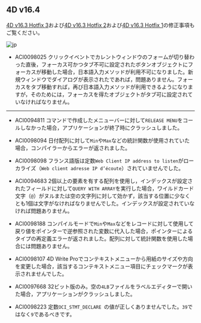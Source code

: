 ## 4D v16.4
[4D v16.3 Hotfix 3](https://github.com/4D-JP/release-notes/tree/master/v16/16.3/hf3/)および[4D v16.3 Hotfix 2](https://github.com/4D-JP/release-notes/tree/master/v16/16.3/hf2/)および[4D v16.3 Hotfix 1](https://github.com/4D-JP/release-notes/tree/master/v16/16.3/hf1/)の修正事項もご覧ください。

![jp](https://cloud.githubusercontent.com/assets/10509075/16182979/016305e0-36e7-11e6-816b-2335cc6f0abb.png)

* ACI0098025 クリックイベントでカレントウィンドウのフォームが切り替わった直後，フォーカス可かつタブ不可に設定されたボタンオブジェクトにフォーカスが移動した場合，日本語入力メソッドが利用不可になりました。新規ウィンドウでダイアログが表示されたであれば，問題ありません。フォーカスをタブ移動すれば，再び日本語入力メソッドが利用できるようになりますが，そのためには，フォーカスを得たオブジェクトがタブ可に設定されていなければなりません。

---

* ACI0094811 コマンドで作成したメニューバーに対して``RELEASE MENU``をコールしなかった場合，アプリケーションが終了時にクラッシュしました。

* ACI0098094 日付配列に対して``Min``や``Max``などの統計関数が使用されていた場合，コンパイラーからエラーが返されました。

* ACI0098098 フランス語版は定数``Web Client IP address to listen``がローカライズ（``Web client adresse IP d’écoute``）されていませんでした。

* ACI0094683 2個以上の要素を有する配列を使用し，インデックスが設定されたフィールドに対して``QUERY WITH ARRAY``を実行した場合，ワイルドカード文字（``@``）がヌルまたは空の文字列に対して効かず，該当する位置に少なくとも1個は文字がなければなりませんでした。インデックスが設定されていなければ問題ありません。

* ACI0098188 コンパイルモードで``Min``や``Max``などをレコードに対して使用して戻り値をポインターで逆参照された変数に代入した場合，ポインターによるタイプの再定義エラーが返されました。配列に対して統計関数を使用した場合には問題ありません。

* ACI0098107 4D Write Proでコンテキストメニューから用紙のサイズや方向を変更した場合，該当するコンテキストメニュー項目にチェックマークが表示されませんでした。

* ACI0097668 32ビット版のみ。空の``4LB``ファイルをラベルエディターで開いた場合，アプリケーションがクラッシュしました。

* ACI0098223 定数``OCI_STMT_DECLARE ``の値が正しくありませんでした。``39``ではなく``9``であるべきです。
